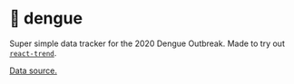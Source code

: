 # 🦟 dengue

Super simple data tracker for the 2020 Dengue Outbreak. Made to try out [`react-trend`](https://www.npmjs.com/package/react-trend).

[Data source.](https://data.gov.sg/dataset/weekly-infectious-disease-bulletin-cases)
